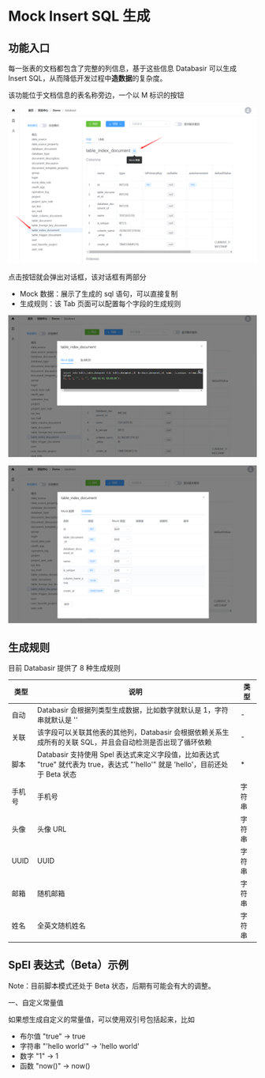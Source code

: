 # Mock Insert SQL 生成

## 功能入口

每一张表的文档都包含了完整的列信息，基于这些信息 Databasir 可以生成 Insert SQL，从而降低开发过程中**造数据**的复杂度。

该功能位于文档信息的表名称旁边，一个以  M 标识的按钮

![a](img/a.png)

点击按钮就会弹出对话框，该对话框有两部分

- Mock 数据：展示了生成的 sql 语句，可以直接复制
- 生成规则：该 Tab 页面可以配置每个字段的生成规则

![](img/b.png)

![](img/c.png)



## 生成规则

目前 Databasir 提供了 8 种生成规则

| 类型   | 说明                                                         | 类型   |
| ------ | ------------------------------------------------------------ | ------ |
| 自动   | Databasir 会根据列类型生成数据，比如数字就默认是 1，字符串就默认是 '' | -      |
| 关联   | 该字段可以关联其他表的其他列，Databasir 会根据依赖关系生成所有的关联 SQL，并且会自动检测是否出现了循环依赖 | -      |
| 脚本   | Databasir 支持使用 Spel 表达式来定义字段值，比如表达式 "true" 就代表为 true，表达式 "'hello'" 就是 'hello'，目前还处于 Beta 状态 | *      |
| 手机号 | 手机号                                                       | 字符串 |
| 头像   | 头像 URL                                                     | 字符串 |
| UUID   | UUID                                                         | 字符串 |
| 邮箱   | 随机邮箱                                                     | 字符串 |
| 姓名   | 全英文随机姓名                                               | 字符串 |



## SpEl 表达式（Beta）示例

Note：目前脚本模式还处于 Beta 状态，后期有可能会有大的调整。

一、自定义常量值

如果想生成自定义的常量值，可以使用双引号包括起来，比如 

- 布尔值 "true" -> true
- 字符串 "'hello world'" -> 'hello world'
- 数字 "1" -> 1
- 函数 "now()" -> now()
